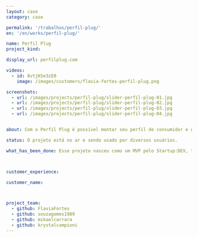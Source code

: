 ```yaml
---
layout: case
category: case

permalink: '/trabalhos/perfil-plug/'
en: '/en/works/perfil-plug/'

name: Perfil Plug
project_kind:

display_url: perfilplug.com

videos:
  - id: 8vtjKSe3zE0
    image: /images/customers/flavia-fortes-perfil-plug.png

screenshots:
  - url: /images/projects/perfil-plug/slider-perfil-plug-01.jpg
  - url: /images/projects/perfil-plug/slider-perfil-plug-02.jpg
  - url: /images/projects/perfil-plug/slider-perfil-plug-03.jpg
  - url: /images/projects/perfil-plug/slider-perfil-plug-04.jpg


about: Com o Perfil Plug é possível montar seu perfil de consumidor e ganhar Plug$ (moeda interna) para trocá-los por prêmios, como vale-presentes em diversas lojas conhecidas!

status: O projeto está no ar e sendo usado por diversos usuários.

what_has_been_done: Esse projeto nasceu como um MVP pelo Startup:DEV, teve seu desenvolvimento continuado no Help, e hoje está concluído. É um bom exemplo de alguém que lançou sua ideia com a gente e escolheu manter seu projeto nas mãos dos nossos profissionais.



customer_experience:

customer_name:



project_team:
  - github: FlaviaFortes
  - github: souzagomes1989
  - github: mikaelcarrara
  - github: krystalcampioni
---
```

